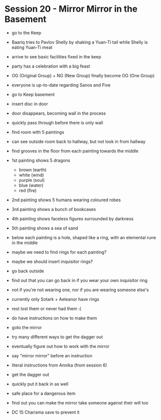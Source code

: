 # Session 20 - Mirror Mirror in the Basement

- go to the Keep
- Baariq tries to Pavlov Shelly by shaking a Yuan-Ti tail while Shelly is eating Yuan-Ti meat

- arrive to see basic facilities fixed in the keep
- party has a celebration with a big feast
- OG (Original Group) + NG (New Group) finally become OG (One Group)
- everyone is up-to-date regarding Sanos and Five

- go to Keep basement
- insert disc in door
- door disappears, becoming wall in the process
- quickly pass through before there is only wall

- find room with 5 paintings
- can see outside room back to hallway, but not look in from hallway
- find grooves in the floor from each painting towards the middle

- 1st painting shows 5 dragons
  - brown (earth)
  - white (wind)
  - purple (soul)
  - blue (water)
  - red (fire)

- 2nd painting shows 5 humans wearing coloured robes
- 3rd painting shows a bunch of bookcases
- 4th painting shows faceless figures surrounded by darkness
- 5th painting shows a sea of sand

- below each painting is a hole, shaped like a ring, with an elemental rune in the middle
- maybe we need to find rings for each painting?
- maybe we should insert inquisitor rings?

- go back outside
- find out that you can go back in if you wear your own inquisitor ring
- not if you're not wearing one, nor if you are wearing someone else's

- currently only Sotark + Aeleanor have rings
- rest lost them or never had them :(
- do have instructions on how to make them

- goto the mirror
- try many different ways to get the dagger out
- eventually figure out how to work with the mirror
- say "mirror mirror" before an instruction
- literal instructions from Annika (from session 6)

- get the dagger out
- quickly put it back in as well
- safe place for a dangerous item

- find out you can make the mirror take someone against their will too
- DC 15 Charisma save to prevent it
